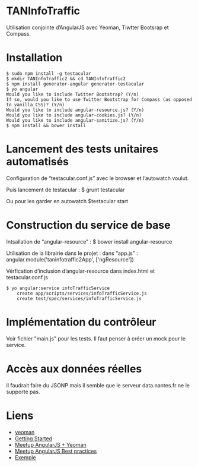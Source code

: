 TANInfoTraffic
==============

Utilisation conjointe d’AngularJS avec Yeoman, Tiwtter Bootsrap et Compass.

Installation
==============
    $ sudo npm install -g testacular
    $ mkdir TANInfoTraffic2 && cd TANInfoTraffic2
    $ npm install generator-angular generator-testacular
    $ yo angular
    Would you like to include Twitter Bootstrap? (Y/n)
    If so, would you like to use Twitter Bootstrap for Compass (as opposed to vanilla CSS)? (Y/n)
    Would you like to include angular-resource.js? (Y/n)
    Would you like to include angular-cookies.js? (Y/n)
    Would you like to include angular-sanitize.js? (Y/n)
    $ npm install && bower install


Lancement des tests unitaires automatisés
==========================================
Configuration de “testacular.conf.js” avec le browser et l’autowatch voulut.

Puis lancement de testacular :
    $ grunt testacular

Ou pour les garder en autowatch
    $testacular start



Construction du service de base
================================

Intsallation de “angular-resource” :
    $ bower install angular-resource

Utilisation de la librairie dans le projet :
dans “app.js” :
    angular.module('taninfotraffic2App', ['ngResource'])

Vérfication d’inclusion d’angular-resource dans index.html et testacular.conf.js


    $ yo angular:service infoTrafficService
        create app/scripts/services/infoTrafficService.js
        create test/spec/services/infoTrafficService.js

Implémentation du contrôleur
============================


Voir fichier "main.js" pour les tests. Il faut penser à créer un mock pour le service.

Accès aux données réelles
=========================

Il faudrait faire du JSONP mais il semble que le serveur data.nantes.fr ne le supporte pas.

Liens
======
* [yeoman](http://yeoman.io)
* [Getting Started](http://briantford.com/blog/angular-yeoman.html)
* [Meetup AngularJS + Yeoman](http://www.youtube.com/watch?v=XOmwZopzcTA)
* [Meetup AngularJS Best practices](http://www.meetup.com/AngularJS-MTV/events/93943412/)
* [Exemple](https://github.com/ericterpstra/jsCats)